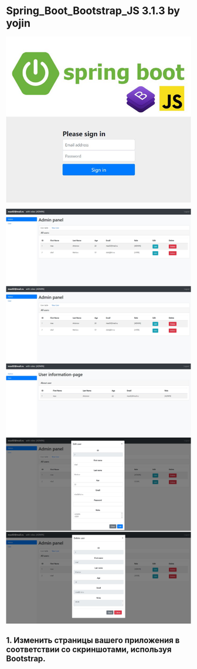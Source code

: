 # Spring_Boot_Bootstrap_JS 3.1.3 by yojin
<!-- ![Image alt](https://github.com/kirik020831/Calculator-Arabic-Roman-V2/blob/master/src/com/company/img9.jpg) -->
<p align="center">
  <img src="https://github.com/kirik020831/Calculator-Arabic-Roman-V2/blob/master/src/com/company/img9.jpg" />
  <img src="https://github.com/kirik020831/Calculator-Arabic-Roman-V2/blob/master/src/com/company/7.JPG" />
</p>
<p>
  <img src="https://github.com/kirik020831/Calculator-Arabic-Roman-V2/blob/master/src/com/company/8.JPG" />
  <img src="https://github.com/kirik020831/Calculator-Arabic-Roman-V2/blob/master/src/com/company/8.JPG" />
  <img src="https://github.com/kirik020831/Calculator-Arabic-Roman-V2/blob/master/src/com/company/10.JPG" />
  <img src="https://github.com/kirik020831/Calculator-Arabic-Roman-V2/blob/master/src/com/company/11.JPG" />
  <img src="https://github.com/kirik020831/Calculator-Arabic-Roman-V2/blob/master/src/com/company/12.JPG" />
</p>

<h2>1. Изменить страницы вашего приложения в соответствии со скриншотами, используя Bootstrap.<h2>
